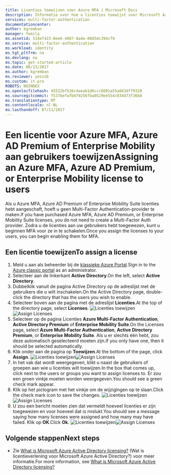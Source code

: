 ```yaml
---
title: Licenties toewijzen voor Azure MFA | Microsoft Docs
description: Informatie over hoe u licenties toewijst voor Microsoft Azure Multi-Factor Authentication.
services: multi-factor-authentication
documentationcenter: 
author: kgremban
manager: femila
ms.assetid: 514ef423-8ee6-4987-8a4e-80d5dc394cf9
ms.service: multi-factor-authentication
ms.workload: identity
ms.tgt_pltfrm: na
ms.devlang: na
ms.topic: get-started-article
ms.date: 06/13/2017
ms.author: kgremban
ms.reviewer: yossib
ms.custom: it-pro
ROBOTS: NOINDEX
ms.openlocfilehash: 45522bf526c4aeab1d6ccc8891a55a0436ff9320
ms.sourcegitcommit: f537befafb079256fba0529ee554c034d73f36b0
ms.translationtype: MT
ms.contentlocale: nl-NL
ms.lasthandoff: 07/11/2017
---
```

# <a name="assigning-an-azure-mfa-azure-ad-premium-or-enterprise-mobility-license-to-users"></a><span data-ttu-id="878fe-103">Een licentie voor Azure MFA, Azure AD Premium of Enterprise Mobility aan gebruikers toewijzen</span><span class="sxs-lookup"><span data-stu-id="878fe-103">Assigning an Azure MFA, Azure AD Premium, or Enterprise Mobility license to users</span></span>
<span data-ttu-id="878fe-104">Als u Azure MFA, Azure AD Premium of Enterprise Mobility Suite licenties hebt aangeschaft, hoeft u geen Multi-Factor Authentication-provider te maken.</span><span class="sxs-lookup"><span data-stu-id="878fe-104">If you have purchased Azure MFA, Azure AD Premium, or Enterprise Mobility Suite licenses, you do not need to create a Multi-Factor Auth provider.</span></span> <span data-ttu-id="878fe-105">Zodra u de licenties aan uw gebruikers hebt toegewezen, kunt u beginnen MFA voor ze in te schakelen.</span><span class="sxs-lookup"><span data-stu-id="878fe-105">Once you assign the licenses to your users, you can begin enabling them for MFA.</span></span>

## <a name="to-assign-a-license"></a><span data-ttu-id="878fe-106">Een licentie toewijzen</span><span class="sxs-lookup"><span data-stu-id="878fe-106">To assign a license</span></span>
1. <span data-ttu-id="878fe-107">Meld u aan als beheerder bij de [klassieke Azure Portal](https://manage.windowsazure.com).</span><span class="sxs-lookup"><span data-stu-id="878fe-107">Sign in to the [Azure classic portal](https://manage.windowsazure.com) as an administrator.</span></span>
2. <span data-ttu-id="878fe-108">Selecteer aan de linkerkant **Active Directory**.</span><span class="sxs-lookup"><span data-stu-id="878fe-108">On the left, select **Active Directory**.</span></span>
3. <span data-ttu-id="878fe-109">Dubbelklik vanuit de pagina Active Directory op de adreslijst met de gebruikers die u wilt inschakelen.</span><span class="sxs-lookup"><span data-stu-id="878fe-109">On the Active Directory page, double-click the directory that has the users you wish to enable.</span></span>
4. <span data-ttu-id="878fe-110">Selecteer boven aan de pagina met de adreslijst **Licenties**.</span><span class="sxs-lookup"><span data-stu-id="878fe-110">At the top of the directory page, select **Licenses**.</span></span>
   <span data-ttu-id="878fe-111">![Licenties toewijzen](./media/multi-factor-authentication-get-started-assign-licenses/assign1.png)</span><span class="sxs-lookup"><span data-stu-id="878fe-111">![Assign Licenses](./media/multi-factor-authentication-get-started-assign-licenses/assign1.png)</span></span>
5. <span data-ttu-id="878fe-112">Selecteer op de pagina Licenties **Azure Multi-Factor Authentication**, **Active Directory Premium** of **Enterprise Mobility Suite**.</span><span class="sxs-lookup"><span data-stu-id="878fe-112">On the Licenses page, select **Azure Multi-Factor Authentication**, **Active Directory Premium**, or **Enterprise Mobility Suite**.</span></span>  <span data-ttu-id="878fe-113">Als u er slechts één hebt, zou deze automatisch geselecteerd moeten zijn.</span><span class="sxs-lookup"><span data-stu-id="878fe-113">If you only have one, then it should be selected automatically.</span></span>
6. <span data-ttu-id="878fe-114">Klik onder aan de pagina op **Toewijzen**.</span><span class="sxs-lookup"><span data-stu-id="878fe-114">At the bottom of the page, click **Assign**.</span></span>
   <span data-ttu-id="878fe-115">![Licenties toewijzen](./media/multi-factor-authentication-get-started-assign-licenses/assign3.png)</span><span class="sxs-lookup"><span data-stu-id="878fe-115">![Assign Licenses](./media/multi-factor-authentication-get-started-assign-licenses/assign3.png)</span></span>
7. <span data-ttu-id="878fe-116">In het vak dat wordt weergegeven, klikt u naast de gebruikers of groepen aan wie u licenties wilt toewijzen.</span><span class="sxs-lookup"><span data-stu-id="878fe-116">In the box that comes up, click next to the users or groups you want to assign licenses to.</span></span>  <span data-ttu-id="878fe-117">Er zou een groen vinkje moeten worden weergegeven.</span><span class="sxs-lookup"><span data-stu-id="878fe-117">You should see a green check mark appear.</span></span>
8. <span data-ttu-id="878fe-118">Klik op het pictogram met het vinkje om de wijzigingen op te slaan.</span><span class="sxs-lookup"><span data-stu-id="878fe-118">Click the check mark icon to save the changes.</span></span>
   <span data-ttu-id="878fe-119">![Licenties toewijzen](./media/multi-factor-authentication-get-started-assign-licenses/assign4.png)</span><span class="sxs-lookup"><span data-stu-id="878fe-119">![Assign Licenses](./media/multi-factor-authentication-get-started-assign-licenses/assign4.png)</span></span>
9. <span data-ttu-id="878fe-120">U zou een bericht moeten zien dat vermeldt hoeveel licenties er zijn toegewezen en voor hoeveel dat is mislukt.</span><span class="sxs-lookup"><span data-stu-id="878fe-120">You should see a message saying how many licenses were assigned and how many may have failed.</span></span>  <span data-ttu-id="878fe-121">Klik op **OK**.</span><span class="sxs-lookup"><span data-stu-id="878fe-121">Click **Ok**.</span></span>
   <span data-ttu-id="878fe-122">![Licenties toewijzen](./media/multi-factor-authentication-get-started-assign-licenses/assign5.png)</span><span class="sxs-lookup"><span data-stu-id="878fe-122">![Assign Licenses](./media/multi-factor-authentication-get-started-assign-licenses/assign5.png)</span></span>

## <a name="next-steps"></a><span data-ttu-id="878fe-123">Volgende stappen</span><span class="sxs-lookup"><span data-stu-id="878fe-123">Next steps</span></span>

- <span data-ttu-id="878fe-124">Zie [What is Microsoft Azure Active Directory licensing?](../active-directory/active-directory-licensing-what-is.md) (Wat is licentieverlening voor Microsoft Azure Active Directory?) voor meer informatie.</span><span class="sxs-lookup"><span data-stu-id="878fe-124">For more information, see [What is Microsoft Azure Active Directory licensing?](../active-directory/active-directory-licensing-what-is.md)</span></span>
